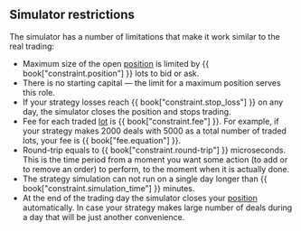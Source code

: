 ## Simulator restrictions

The simulator has a number of limitations that make it work similar to the real trading:

- Maximum size of the open [position](/terms.md#position) is limited by {{ book["constraint.position"] }} lots to bid or ask.
- There is no starting capital — the limit for a maximum position serves this role.
- If your strategy losses reach {{ book["constraint.stop_loss"] }} on any day, the simulator closes the position and stops trading.
- Fee for each traded [lot](/terms.md#lot) is {{ book["constraint.fee"] }}.
  For example, if your strategy makes 2000 deals with 5000 as a total number of traded lots, your fee is {{ book["fee.equation"] }}.
- Round-trip equals to {{ book["constraint.round-trip"] }} microseconds.
  This is the time period from a moment you want some action (to add or to remove an order) to perform, to the moment when it is actually done.
- The strategy simulation can not run on a single day longer than {{ book["constraint.simulation_time"] }} minutes.
- At the end of the trading day the simulator closes your [position](/terms.md#position) automatically.
  In case your strategy makes large number of deals during a day that will be just another convenience.
